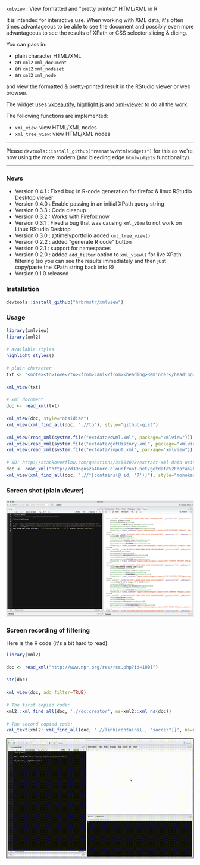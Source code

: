 
`xmlview` : View formatted and "pretty printed" HTML/XML in R

It is intended for interactive use. When working with XML data, it's often times
advantageous to be able to see the document and possibly even more advantageous to
see the results of XPath or CSS selector slicing & dicing. 

You can pass in:

- plain character HTML/XML
- an `xml2` `xml_document`
- an `xml2` `xml_nodeset`
- an `xml2` `xml_node`

and view the formatted & pretty-printed result in the RStudio viewer or web browser.

The widget uses  [vkbeautify](http://www.eslinstructor.net/vkbeautify/), [highlight.js](https://highlightjs.org) and [xml-viewer](https://github.com/juliangruber/xml-viewer) to do all the work.

The following functions are implemented:

- `xml_view`: view HTML/XML nodes
- `xml_tree_view`: view HTML/XML nodes

<hr/>

Please `devtools::install_github("ramnathv/htmlwidgets")` for this as we're now using the more modern (and bleeding edge `htmlwidgets` functionality).

<hr/>

### News

- Version 0.4.1 : Fixed bug in R-code generation for firefox & linux RStudio Desktop viewer
- Version 0.4.0 : Enable passing in an initial XPath query string
- Version 0.3.3 : Code cleanup
- Version 0.3.2 : Works with Firefox now 
- Version 0.3.1 : Fixed a bug that was causing `xml_view` to not work on Linux RStudio Desktop 
- Version 0.3.0 : @timelyportfolio added `xml_tree_view()` 
- Version 0.2.2 : added "generate R code" button
- Version 0.2.1 : support for namespaces
- Version 0.2.0 : added `add_filter` option to `xml_view()` for live XPath filtering (so you can see the results immediately and then just copy/paste the XPath string back into R)
- Version 0.1.0 released

### Installation


```r
devtools::install_github("hrbrmstr/xmlview")
```



### Usage


```r
library(xmlview)
library(xml2)

# available styles
highlight_styles()

# plain character
txt <- "<note><to>Tove</to><from>Jani</from><heading>Reminder</heading><body>Don't forget me this weekend!</body></note>"

xml_view(txt)

# xml document
doc <- read_xml(txt)

xml_view(doc, style="obsidian")
xml_view(xml_find_all(doc, ".//to"), style="github-gist")

xml_view(read_xml(system.file("extdata/dwml.xml", package="xmlview")))
xml_view(read_xml(system.file("extdata/getHistory.xml", package="xmlview")), "androidstudio")
xml_view(read_xml(system.file("extdata/input.xml", package="xmlview")), "sunburst")

# SO: http://stackoverflow.com/questions/34664028/extract-xml-data-using-xmlsapply-in-r
doc <- read_xml("http://d396qusza40orc.cloudfront.net/getdata%2Fdata%2Frestaurants.xml")
xml_view(xml_find_all(doc, ".//*[contains(@_id, '7')]"), style="monokai_sublime")
```

### Screen shot (plain viewer)

![](example.png)

### Screen recording of filtering

Here is the R code (it's a bit hard to read):


```r
library(xml2)

doc <- read_xml("http://www.npr.org/rss/rss.php?id=1001")

str(doc)

xml_view(doc, add_filter=TRUE)

# The first copied code:
xml2::xml_find_all(doc, './/dc:creator', ns=xml2::xml_ns(doc))

# The second copied code:
xml_text(xml2::xml_find_all(doc, './/link[contains(., "soccer")]', ns=xml2::xml_ns(doc)))
```

![](xmlview.gif)
